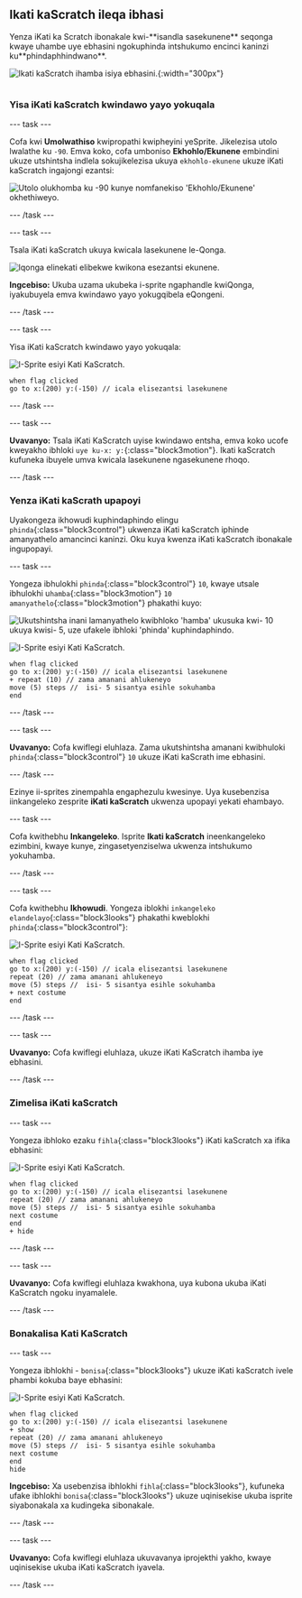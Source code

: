 ## Ikati kaScratch ileqa ibhasi

<div style="display: flex; flex-wrap: wrap">
<div style="flex-basis: 200px; flex-grow: 1; margin-right: 15px;">
Yenza iKati ka Scratch ibonakale kwi-**isandla sasekunene** seqonga kwaye uhambe uye ebhasini ngokuphinda intshukumo encinci kaninzi ku**phindaphhindwano**. 
</div>
<div>

![Ikati kaScratch ihamba isiya ebhasini.](images/cat-catches-bus.png){:width="300px"}

</div>
</div>

### Yisa iKati kaScratch kwindawo yayo yokuqala

--- task ---

Cofa kwi **Umolwathiso** kwipropathi kwipheyini yeSprite. Jikelezisa utolo lwalathe ku `-90`. Emva koko, cofa umboniso **Ekhohlo/Ekunene** embindini ukuze utshintsha indlela sokujikelezisa ukuya `ekhohlo-ekunene` ukuze iKati kaScratch ingajongi ezantsi:

![Utolo olukhomba ku -90 kunye nomfanekiso 'Ekhohlo/Ekunene' okhethiweyo.](images/sprite-pane-direction.png)

--- /task ---

--- task ---

Tsala iKati kaScratch ukuya kwicala lasekunene le-Qonga.

![Iqonga elinekati elibekwe kwikona esezantsi ekunene.](images/bottom-right-cat.png)

**Ingcebiso:** Ukuba uzama ukubeka i-sprite ngaphandle kwiQonga, iyakubuyela emva kwindawo yayo yokugqibela eQongeni.

--- /task ---

--- task ---

Yisa iKati kaScratch kwindawo yayo yokuqala:

![I-Sprite esiyi Kati KaScratch.](images/scratch-cat-sprite.png)

```blocks3
when flag clicked
go to x:(200) y:(-150) // icala elisezantsi lasekunene
```

--- /task ---

--- task ---

**Uvavanyo:** Tsala iKati KaScratch uyise kwindawo entsha, emva koko ucofe kweyakho ibhloki `uye ku-x: y:`{:class="block3motion"}. Ikati kaScratch kufuneka ibuyele umva kwicala lasekunene ngasekunene rhoqo.

--- /task ---

### Yenza iKati kaScrath upapoyi

Uyakongeza ikhowudi kuphindaphindo elingu `phinda`{:class="block3control"} ukwenza iKati kaScratch iphinde amanyathelo amancinci kaninzi. Oku kuya kwenza iKati kaScratch ibonakale ingupopayi.

--- task ---

Yongeza ibhulokhi `phinda`{:class="block3control"} `10`, kwaye utsale ibhulokhi u`hamba`{:class="block3motion"} `10` `amanyathelo`{:class="block3motion"} phakathi kuyo:

![Ukutshintsha inani lamanyathelo kwibhloko 'hamba' ukusuka kwi- 10 ukuya kwisi- 5, uze ufakele ibhloki 'phinda' kuphindaphindo.](images/block-into-loop.gif)

![I-Sprite esiyi Kati KaScratch.](images/scratch-cat-sprite.png)

```blocks3
when flag clicked
go to x:(200) y:(-150) // icala elisezantsi lasekunene
+ repeat (10) // zama amanani ahlukeneyo
move (5) steps //  isi- 5 sisantya esihle sokuhamba
end
```

--- /task ---

--- task ---

**Uvavanyo:** Cofa kwiflegi eluhlaza. Zama ukutshintsha amanani kwibhuloki `phinda`{:class="block3control"} `10` ukuze iKati kaScrath ime ebhasini.

--- /task ---

Ezinye ii-sprites zinempahla engaphezulu kwesinye. Uya kusebenzisa iinkangeleko zesprite **iKati kaScratch** ukwenza upopayi yekati ehambayo.

--- task ---

Cofa kwithebhu **Inkangeleko**. Isprite **Ikati kaScratch** ineenkangeleko ezimbini, kwaye kunye, zingasetyenziselwa ukwenza intshukumo yokuhamba.

--- /task ---

--- task ---

Cofa kwithebhu **Ikhowudi**. Yongeza iblokhi `inkangeleko elandelayo`{:class="block3looks"} phakathi kweblokhi `phinda`{:class="block3control"}:

![I-Sprite esiyi Kati KaScratch.](images/scratch-cat-sprite.png)

```blocks3
when flag clicked
go to x:(200) y:(-150) // icala elisezantsi lasekunene
repeat (20) // zama amanani ahlukeneyo
move (5) steps //  isi- 5 sisantya esihle sokuhamba
+ next costume 
end
```
--- /task ---

--- task ---

**Uvavanyo:** Cofa kwiflegi eluhlaza, ukuze iKati KaScratch ihamba iye ebhasini.

--- /task ---

### Zimelisa iKati kaScratch

--- task ---

Yongeza ibhloko ezaku `fihla`{:class="block3looks"} iKati kaScratch xa ifika ebhasini:

![I-Sprite esiyi Kati KaScratch.](images/scratch-cat-sprite.png)

```blocks3
when flag clicked
go to x:(200) y:(-150) // icala elisezantsi lasekunene
repeat (20) // zama amanani ahlukeneyo
move (5) steps //  isi- 5 sisantya esihle sokuhamba
next costume 
end
+ hide
```

--- /task ---

--- task ---

**Uvavanyo:** Cofa kwiflegi eluhlaza kwakhona, uya kubona ukuba iKati KaScratch ngoku inyamalele.

--- /task ---

### Bonakalisa Kati KaScratch

--- task ---

Yongeza ibhlokhi - `bonisa`{:class="block3looks"} ukuze iKati kaScratch ivele phambi kokuba baye ebhasini:

![I-Sprite esiyi Kati KaScratch.](images/scratch-cat-sprite.png)

```blocks3
when flag clicked
go to x:(200) y:(-150) // icala elisezantsi lasekunene
+ show
repeat (20) // zama amanani ahlukeneyo
move (5) steps //  isi- 5 sisantya esihle sokuhamba
next costume 
end
hide
```

**Ingcebiso:** Xa usebenzisa ibhlokhi `fihla`{:class="block3looks"}, kufuneka ufake ibhlokhi `bonisa`{:class="block3looks"} ukuze uqinisekise ukuba isprite siyabonakala xa kudingeka sibonakale.

--- /task ---

--- task ---

**Uvavanyo:** Cofa kwiflegi eluhlaza ukuvavanya iprojekthi yakho, kwaye uqinisekise ukuba iKati kaScratch iyavela.

--- /task ---

